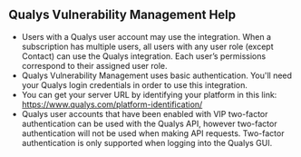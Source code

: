 ## Qualys Vulnerability Management Help

- Users with a Qualys user account may use the integration. When a subscription has multiple users, all users with any user role (except Contact) can use the Qualys integration. Each user’s permissions correspond to their assigned user role. 
- Qualys Vulnerability Management uses basic authentication. You'll need your Qualys login credentials in order to use this integration.
- You can get your server URL by identifying your platform in this link: https://www.qualys.com/platform-identification/
- Qualys user accounts that have been enabled with VIP two-factor authentication can be
used with the Qualys API, however two-factor authentication will not be used when
making API requests. Two-factor authentication is only supported when logging into the
Qualys GUI.